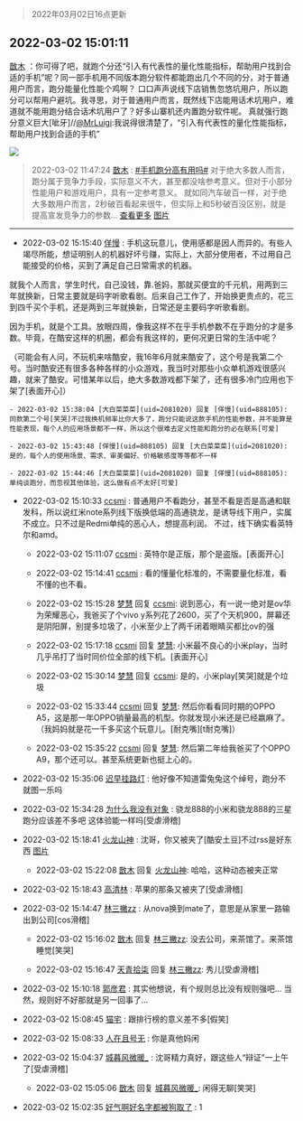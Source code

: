 > 2022年03月02日16点更新
<link rel="stylesheet" href="https://cdn.jsdelivr.net/gh/taotie6/sampleJSON@main/css/photo_show.css">
<meta name="referrer" content="no-referrer" />


 ## 2022-03-02 15:01:11 

 [㪚木](https://www.coolapk.com/feed/33937789?shareKey=NDFjY2UxZjcyNjFhNjIxZjE2NDk~) ：你可得了吧，就跑个分还“引入有代表性的量化性能指标，帮助用户找到合适的手机”呢？同一部手机用不同版本跑分软件都能跑出几个不同的分，对于普通用户而言，跑分能量化性能个鸡啊？
口口声声说线下店销售忽悠坑用户，所以跑分可以帮用户避坑。我寻思，对于普通用户而言，既然线下店能用话术坑用户<!--break-->，难道就不能用跑分结合话术坑用户了？好多山寨机还内置跑分软件呢。
真就强行跑分意义巨大[呲牙]//<a class="feed-link-uname" href="/u/MrLuigi">@MrLuigi</a>:我说得很清楚了，“引入有代表性的量化性能指标，帮助用户找到合适的手机” 

<div class="album">
<img class="img-item" src="http://image.coolapk.com/feed/2019/0515/09/1081091_3748_1897@180x122.gif" />
</div>

> 2022-03-02 11:47:24 
> [㪚木](https://www.coolapk.com/feed/33933239?shareKey=YjEwZDliN2RlMjM2NjIxZjE2NDk~) : <a class="feed-link-tag" href="/t/手机跑分高有用吗?type=0">#手机跑分高有用吗#</a> 对于绝大多数人而言，跑分属于竞争力手段，实际意义不大，甚至都没啥参考意义。但对于小部分性能用户和游戏用户，具有一定参考意义。 就如同汽车破百一样，对于绝大多数用户而言，2秒破百看起来很牛，但实际上和5秒破百没区别，就是提高宣发竞争力的参数... <a href="">查看更多</a> 
[图片](http://image.coolapk.com/feed/2019/0507/23/1081091_4553_7562@320x166.gif)

 ------- 

- 2022-03-02 15:15:40 [佯慢](uid=888105) : 手机这玩意儿，使用感都是因人而异的。有些人竭尽所能，想证明别人的机器好坏亏赚，实际上，大部分使用者，不过用自己能接受的价格，买到了满足自己日常需求的机器。

就我个人而言，学生时代，自己没钱，靠.爸妈，那就买便宜的千元机，用两到三年就换新，日常主要就是码字听歌看剧。后来自己工作了<!--break-->，开始换更贵点的，花三到四千买个手机，还是两到三年就换新，日常还是主要码字听歌看剧。

因为手机，就是个工具。放眼四周，像我这样不在乎手机参数不在乎跑分的才是多数。毕竟，在酷安这样的机圈，都会有我这样的，更何况更日常的生活中呢？

（可能会有人问，不玩机来啥酷安，我16年6月就来酷安了，这个号是我第二个号。当时酷安还有很多各种各样的小众游戏，我当时对那些小众单机游戏很感兴趣，就来了酷安。可惜某年以后，绝大多数游戏都下架了，还有很多冷门应用也下架了[表面开心]） 

    - 2022-03-02 15:38:04 [大白菜菜菜](uid=2081020) 回复 [佯慢](uid=888105): 同款第二个号[笑哭]不过我换机频率比你大多了，跑分只能说这款手机的性能参数，并不能算是性能表现，每个人的应用场景都不一样，所以这个很难去定义性能和跑分的必在联系[可爱] 

    - 2022-03-02 15:43:48 [佯慢](uid=888105) 回复 [大白菜菜菜](uid=2081020): 是的，每个人的使用场景、需求、审美偏好、价格敏感度等等都不一样 

    - 2022-03-02 15:44:46 [大白菜菜菜](uid=2081020) 回复 [佯慢](uid=888105): 单纯谈跑分，而忽视其他体验，这么做有点不太好[可爱] 

- 2022-03-02 15:10:33 [ccsmi](uid=2931202) : 普通用户不看跑分，甚至不看是否是高通和联发科，所以说红米note系列线下版换低端的高通骁龙，是诱导线下用户，实属不成立。只不过是Redmi单纯的恶心人，想提高利润。
不过，线下确实看英特尔和amd。 

    - 2022-03-02 15:11:07 [ccsmi](uid=2931202) : 英特尔是正版，那个是盗版。[表面开心] 

    - 2022-03-02 15:14:41 [ccsmi](uid=2931202) : 看的懂量化标准的，不需要量化标准，看不懂的也不看。 

    - 2022-03-02 15:15:28 [梦慧](uid=3752449) 回复 [ccsmi](uid=2931202): 说到恶心，有一说一绝对是ov华为荣耀恶心，我爸买了个vivo y系列花了2600，买了个天机900，屏幕还是阴阳屏，别提多垃圾了，小米至少上了两千闭着眼睛买都比ov的强 

    - 2022-03-02 15:17:18 [ccsmi](uid=2931202) 回复 [梦慧](uid=3752449): 小米最不良心的小米play，当时几乎吊打了当时同价位全部的线下机。[表面开心] 

    - 2022-03-02 15:30:14 [梦慧](uid=3752449) 回复 [ccsmi](uid=2931202): 是的，小米play[笑哭]就是个垃圾 

    - 2022-03-02 15:33:44 [ccsmi](uid=2931202) 回复 [梦慧](uid=3752449): 然后你看看同时期的OPPO A5，这是那一年OPPO销量最高的机型。你就发现小米还是已经嬴麻了。（我妈妈就是花一千多买这个玩意儿。[耐克嘴][t耐克嘴]） 

    - 2022-03-02 15:35:22 [ccsmi](uid=2931202) 回复 [梦慧](uid=3752449): 然后第二年给我爸买了个OPPO A9，那个还可以。甚至系统更新也挺上心的。 

- 2022-03-02 15:35:06 [迟早挂路灯](uid=874366) : 他好像不知道雷兔兔这个绰号，跑分不就图一乐吗 

- 2022-03-02 15:34:28 [为什么我没有对象](uid=2236988) : 骁龙888的小米和骁龙888的三星跑分应该差不多吧 这体验能一样吗[受虐滑稽] 

- 2022-03-02 15:18:41 [火龙山神](uid=1976476) : 沈哥，你又被夹了[酷安土豆]不过rss是好东西 [图片](http://image.coolapk.com/feed/2022/0302/15/1976476_fc8ab6a9_5520_3571_177@1080x2340.jpeg)

    - 2022-03-02 15:22:08 [㪚木](uid=1081091) 回复 [火龙山神](uid=1976476): 哈哈，这种动态被夹正常 

- 2022-03-02 15:18:43 [高清林](uid=8114305) : 苹果的那条又被夹了[受虐滑稽] 

- 2022-03-02 15:14:47 [林三撇zz](uid=1357950) : 从nova换到mate了，意思是从家里一路输出到公司[cos滑稽] 

    - 2022-03-02 15:16:02 [㪚木](uid=1081091) 回复 [林三撇zz](uid=1357950): 没去公司，来茶馆了。来茶馆睡觉[笑哭] 

    - 2022-03-02 15:16:47 [天青拾柒](uid=2874164) 回复 [林三撇zz](uid=1357950): 秀儿[受虐滑稽] 

- 2022-03-02 15:10:18 [郭彦君](uid=1005201) : 其实他想说，有个规则总比没有规则强吧…
当然，规则好不好那就是另一回事了… 

- 2022-03-02 15:08:45 [猫宅](uid=1626064) : 跟排行榜的意义差不多[假笑] 

- 2022-03-02 15:08:33 [人在且号无](uid=3743516) : 你是真他妈闲 

- 2022-03-02 15:04:37 [城暮风微暖_](uid=4146611) : 沈哥精力真好，跟这些人“辩证”一上午了[受虐滑稽] 

    - 2022-03-02 15:05:06 [㪚木](uid=1081091) 回复 [城暮风微暖_](uid=4146611): 闲得无聊[笑哭] 

- 2022-03-02 15:02:35 [好气啊好名字都被狗取了](uid=1229616) : 1 

